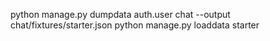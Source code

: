 python manage.py dumpdata auth.user chat --output chat/fixtures/starter.json
python manage.py loaddata starter